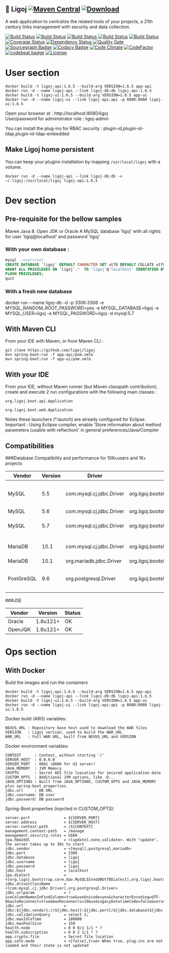 ## :link: Ligoj [![Maven Central](https://maven-badges.herokuapp.com/maven-central/org.ligoj.app/root/badge.svg)](https://maven-badges.herokuapp.com/maven-central/org.ligoj.app/root) [![Download](https://api.bintray.com/packages/ligoj/maven-repo/ligoj/images/download.svg) ](https://bintray.com/ligoj/maven-repo/ligoj/_latestVersion)
A web application to centralize the related tools of your projects, a 21th century links management with security and data collection.

[![Build Status](https://travis-ci.org/ligoj/ligoj.svg?branch=master)](https://travis-ci.org/ligoj/ligoj)
[![Build Status](https://circleci.com/gh/ligoj/ligoj.svg?style=svg)](https://circleci.com/gh/ligoj/ligoj)
[![Build Status](https://codeship.com/projects/59d0b6a0-ef12-0134-dc5d-06835e321a69/status?branch=master)](https://codeship.com/projects/208765)
[![Build Status](https://semaphoreci.com/api/v1/ligoj/ligoj/branches/master/shields_badge.svg)](https://semaphoreci.com/ligoj/ligoj)
[![Build Status](https://ci.appveyor.com/api/projects/status/5926fmf0p5qp9j16/branch/master?svg=true)](https://ci.appveyor.com/project/ligoj/ligoj/branch/master)
[![Coverage Status](https://coveralls.io/repos/github/ligoj/ligoj/badge.svg?branch=master)](https://coveralls.io/github/ligoj/ligoj?branch=master)
[![Dependency Status](https://www.versioneye.com/user/projects/58caeda8dcaf9e0041b5b978/badge.svg?style=flat)](https://www.versioneye.com/user/projects/58caeda8dcaf9e0041b5b978)
[![Quality Gate](https://sonarcloud.io/api/badges/gate?key=org.ligoj.api:root)](https://sonarcloud.io/dashboard/index/org.ligoj.api:root)
[![Sourcegraph Badge](https://sourcegraph.com/github.com/ligoj/ligoj/-/badge.svg)](https://sourcegraph.com/github.com/ligoj/ligoj?badge)
[![Codacy Badge](https://api.codacy.com/project/badge/Grade/abf810c094e44c0691f71174c707d6ed)](https://www.codacy.com/app/ligoj/ligoj?utm_source=github.com&amp;utm_medium=referral&amp;utm_content=ligoj/ligoj&amp;utm_campaign=Badge_Grade)
[![Code Climate](https://img.shields.io/codeclimate/github/ligoj/ligoj.svg)](https://codeclimate.com/github/ligoj/ligoj)
[![CodeFactor](https://www.codefactor.io/repository/github/ligoj/ligoj/badge)](https://www.codefactor.io/repository/github/ligoj/ligoj)
[![codebeat badge](https://codebeat.co/badges/c8c372da-c0f2-4ba1-8fb4-5d5713aeb53f)](https://codebeat.co/projects/github-com-ligoj-ligoj-api-master)
[![License](http://img.shields.io/:license-mit-blue.svg)](http://gus.mit-license.org/)

# User section
```
docker build -t ligoj-api:1.6.5 --build-arg VERSION=1.6.5 app-api
docker run -d --name ligoj-api --link ligoj-db:db ligoj-api:1.6.5
docker build -t ligoj-ui:1.6.5 --build-arg VERSION=1.6.5 app-ui
docker run -d --name ligoj-ui --link ligoj-api:api -p 8080:8080 ligoj-ui:1.6.5 
```
Open your browser at : http://localhost:8080/ligoj  
User/password for administrator role : ligoj-admin

You can install the plug-ins for RBAC security : plugin-id,plugin-id-ldap,plugin-id-ldap-embedded

## Make Ligoj home persistent
You can keep your plugins installation by mapping `/usr/local/ligoj` with a volume.
```
docker run -d --name ligoj-api --link ligoj-db:db -v ~/.ligoj:/usr/local/ligoj ligoj-api:1.6.5
```
# Dev section
## Pre-requisite for the bellow samples
Maven
Java 8: Open JDK or Oracle
A MySQL database 'ligoj' with all rights for user 'ligoj@localhost' and password 'ligoj'

### With your own database :
```sql
mysql --user=root
CREATE DATABASE `ligoj` DEFAULT CHARACTER SET utf8 DEFAULT COLLATE utf8_bin;
GRANT ALL PRIVILEGES ON `ligoj`.*  TO 'ligoj'@'localhost' IDENTIFIED BY 'ligoj';
FLUSH PRIVILEGES;
quit
```
### With a fresh new database 
docker run --name ligoj-db -d -p 3306:3306 -e MYSQL_RANDOM_ROOT_PASSWORD=yes -e MYSQL_DATABASE=ligoj -e MYSQL_USER=ligoj -e MYSQL_PASSWORD=ligoj -d mysql:5.7

## With Maven CLI
From your IDE with Maven, or from Maven CLI :
```
git clone https://github.com/ligoj/ligoj
mvn spring-boot:run -f app-api/pom.xml& 
mvn spring-boot:run -f app-ui/pom.xml&
```
## With your IDE
From your IDE, without Maven runner (but Maven classpath contribution), create and execute 2 run configurations with the following main classes :
```
org.ligoj.boot.api.Application
```
```
org.ligoj.boot.web.Application
```
Notes these launchers (*.launch) are already configured for Eclipse.
Important : Using Eclipse compiler, enable 'Store information about method parameters (usable with reflection)' in general preferences/Java/Compiler

## Compatibilities
###Database
Compatibility and performance for 10K+users and 1K+ projects

| Vendor     | Version | Driver                   | Dialect                                                  | Status                  |
|------------|---------|--------------------------|----------------------------------------------------------|-------------------------|
| MySQL      | 5.5     | com.mysql.cj.jdbc.Driver | org.ligoj.bootstrap.core.dao.MySQL5InnoDBUtf8Dialect     | A bit slow in plugin-id |
| MySQL      | 5.6     | com.mysql.cj.jdbc.Driver | org.ligoj.bootstrap.core.dao.MySQL5InnoDBUtf8Dialect     | OK                      |
| MySQL      | 5.7     | com.mysql.cj.jdbc.Driver | org.ligoj.bootstrap.core.dao.MySQL5InnoDBUtf8Dialect     | Slow in plugin-id       |
| MariaDB    | 10.1    | com.mysql.cj.jdbc.Driver | org.ligoj.bootstrap.core.dao.MySQL5InnoDBUtf8Dialect     | Slow in plugin-id       |
| MariaDB    | 10.1    | org.mariadb.jdbc.Driver  | org.ligoj.bootstrap.core.dao.MySQL5InnoDBUtf8Dialect     | ?                       |
| PostGreSQL | 9.6     | org.postgresql.Driver    | org.ligoj.bootstrap.core.dao.PostgreSQL95NoSchemaDialect | A bit slow in plugin-id |

###JSE

| Vendor     | Version  | Status |
|------------|----------|--------|
| Oracle     | 1.8u121+ | OK     |
| OpenJQK    | 1.8u121+ | OK     |

# Ops section
## With Docker
Build the images and run the containers
```
docker build -t ligoj-api:1.6.5 --build-arg VERSION=1.6.5 app-api
docker run -d --name ligoj-api --link ligoj-db:db ligoj-api:1.6.5
docker build -t ligoj-ui:1.6.5 --build-arg VERSION=1.6.5 app-ui
docker run -d --name ligoj-ui --link ligoj-api:api -p 8080:8080 ligoj-ui:1.6.5 
```
Docker build (ARG) variables:
```
NEXUS_URL : Repository base host used to download the WAR files
VERSION   : Ligoj version, used to build the WAR_URL
WAR_URL   : Full WAR URL, built from NEXUS_URL and VERSION
```

Docker environment variables:
```
CONTEXT      : Context, without starting '/'
SERVER_HOST  : 0.0.0.0
SERVER_PORT  : 8081 (8080 for UI server)
JAVA_MEMORY  : JVM Memory
CRYPTO       : Secret AES file loacation for secured application data
CUSTOM_OPTS  : Additional JVM options, like -D...
JAVA_OPTIONS : Built from JAVA_OPTIONS, CUSTOM_OPTS and JAVA_MEMORY plus spring-boot properties
jdbc.url     : DB URL
jdbc.username: DB user
jdbc.password: DB password
```

Spring-Boot properties (injected in CUSTOM_OPTS):
```
server.port               = ${SERVER_PORT}
server.address            = ${SERVER_HOST}
server.context-path       = /${CONTEXT}
management.context-path   = /manage
management.security.roles = USER
jpa.hbm2ddl               = <[update],none,validate>. With "update", the server takes up to 30s to start
jdbc.vendor               = <[mysql],postgresql,mariadb>
jdbc.port                 = 3306
jdbc.database             = ligoj
jdbc.username             = ligoj
jdbc.password             = ligoj
jdbc.host                 = localhost
jpa.dialect               = <[org.ligoj.bootstrap.core.dao.MySQL5InnoDBUtf8Dialect],org.ligoj.bootstrap.core.dao.PostgreSQL95NoSchemaDialect>
jdbc.driverClassName      = <[com.mysql.cj.jdbc.Driver],org.postgresql.Driver>
jdbc.urlparam             = ?useColumnNamesInFindColumn=true&useUnicode=yes&characterEncoding=UTF-8&autoReconnect=true&maxReconnects=10&useLegacyDatetimeCode=false&serverTimezone=UTC
jdbc.url                  = jdbc:${jdbc.vendor}://${jdbc.host}:${jdbc.port}/${jdbc.database}${jdbc.urlparam:}
jdbc.validationQuery      = select 1;
jdbc.maxIdleTime          = 180000
jdbc.maxPoolSize          = 150
health.node               = 0 0 0/1 1/1 * ?
health.subscription       = 0 0 2 1/1 * ?
app.crypto.file           = Secret file location
app.safe.mode             = <[false],true> When true, plug-ins are not loaded and their state is not updated
```
